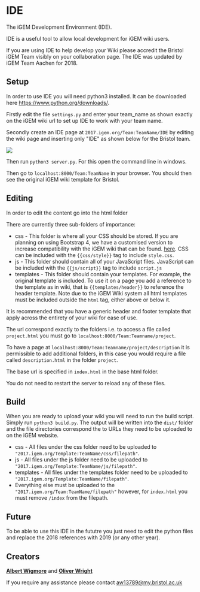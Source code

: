 # IDE

The iGEM Development Environment (IDE).

IDE is a useful tool to allow local development for iGEM wiki users.

If you are using IDE to help develop your Wiki please accredit the Bristol iGEM Team visibly on your collaboration page. The IDE was updated by iGEM Team Aachen for 2018.

## Setup

In order to use IDE you will need python3 installed. It can be downloaded here https://www.python.org/downloads/.

Firstly edit the file `settings.py` and enter your team_name as shown exactly on the iGEM wiki url to set up IDE to work with your team name.

Secondly create an IDE page at `2017.igem.org/Team:TeamName/IDE` by editing the wiki page and inserting only "IDE" as shown below for the Bristol team.

![](http://imgur.com/TQoEdXQ.png)

Then run `python3 server.py`. For this open the command line in windows.

Then go to `localhost:8000/Team:TeamName` in your browser. You should then see the original iGEM wiki template for Bristol.


## Editing

In order to edit the content go into the html folder

There are currently three sub-folders of importance:

 * css - This folder is where all your CSS should be stored. If you are planning
   on using Bootstrap 4, we have a customised version to increase compatibility
   with the iGEM wiki that can be found.
   [here](https://github.com/BristolIGEM2017/bootstrapIGEM ). CSS can be
   included with the `{{css/style}}` tag to include `style.css`.
 * js - This folder should contain all of your JavaScript files. JavaScript can
   be included with the `{{js/script}}` tag to include `script.js`
 * templates - This folder should contain your templates. For example, the
   original template is included. To use it on a page you add a reference to
   the template as in wiki, that is `{{templates/header}}` to reference
   the header template. Note due to the iGEM Wiki system all html templates must be included outside the `html` tag, either above or below it.

It is recommended that you have a generic header and footer template that apply
across the entirety of your wiki for ease of use.

The url correspond exactly to the folders i.e. to access a file called
`project.html` you must go to `localhost:8000/Team:Teamname/project`.

To have a page at `localhost:8000/Team:Teamname/project/description` it is
permissible to add additional folders, in this case you would require a file
called `description.html` in the folder `project`.

The base url is specified in `index.html` in the base html folder.

You do not need to restart the server to reload any of these files.


## Build

When you are ready to upload your wiki you will need to run the build script.
Simply run `python3 build.py`. The output will be written into the `dist/`
folder and the file directories correspond the to URLs they need to be uploaded
to on the iGEM website.

* css - All files under the css folder need to be uploaded to `"2017.igem.org/Template:TeamName/css/filepath"`.
* js - All files under the js folder need to be uploaded to `"2017.igem.org/Template:TeamName/js/filepath"`.
* templates - All files under the templates folder need to be uploaded to `"2017.igem.org/Template:TeamName/filepath"`.
* Everything else must be uploaded to the `"2017.igem.org/Team:TeamName/filepath"` however, for `index.html` you must remove `/index` from the filepath.

## Future
To be able to use this IDE in the fututre you just need to edit the python files and replace the 2018 references with 2019 (or any other year).

## Creators

**[Albert Wigmore](https://github.com/albertwigmore)** and **[Oliver Wright](https://github.com/meiamsome)**

If you require any assistance please contact aw13789@my.bristol.ac.uk
